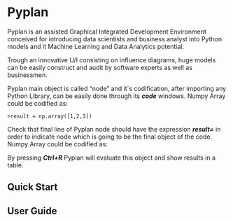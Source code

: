 # Pyplan
Pyplan is an assisted Graphical Integrated Development Environment conceived for introducing data scientists and business analyst into Python models and it Machine Learning and Data Analytics potential.

Trough an innovative U/I consisting on influence diagrams, huge models can be easily construct and audit by software experts as well as businessmen.

Pyplan main object is called “node” and it´s codification, after importing any Python Library, can be easily done through its **_code_** windows.
Numpy Array could be codified as:

    >result = np.array([1,2,3])

Check that final line of Pyplan node should have the expression **_result=_** in order to indicate node which is going to be the final object of the code.
Numpy Array could be codified as:


By pressing **_Ctrl+R_** Pyplan will evaluate this object and show results in a table.


## Quick Start
## User Guide






<!--stackedit_data:
eyJoaXN0b3J5IjpbNDE5ODQzODc4LDEwMDI3MzUyMjUsLTE2ND
AyMjg0MDksMTI0MTMyMTU5MCwxNTIzNjY1NTUzLDIwMTE2NjQ0
NDEsMTA4NTA3Mjk5OSwtMTY2MTY3NTIwNywtOTI5NDY0NDA4LD
Q4OTkyODE2OSwtNzc1ODg0MzYyXX0=
-->